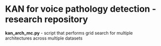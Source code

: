 # KAN for voice pathology detection - research repository

**kan_arch_mc.py** - script that performs grid search for multiple architectures across multiple datasets
